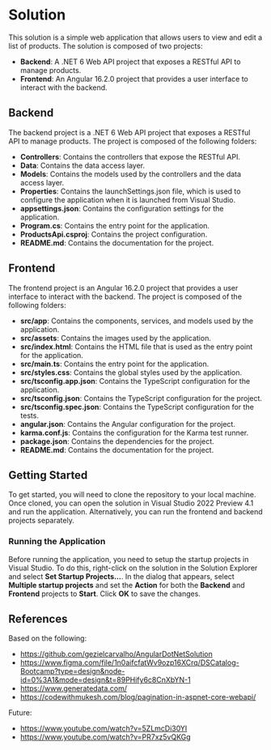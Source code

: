 # Solution

This solution is a simple web application that allows users to view and edit a list of products. The solution is composed of two projects:

- **Backend**: A .NET 6 Web API project that exposes a RESTful API to manage products.
- **Frontend**: An Angular 16.2.0 project that provides a user interface to interact with the backend.

## Backend

The backend project is a .NET 6 Web API project that exposes a RESTful API to manage products. The project is composed of the following folders:

- **Controllers**: Contains the controllers that expose the RESTful API.
- **Data**: Contains the data access layer.
- **Models**: Contains the models used by the controllers and the data access layer.
- **Properties**: Contains the launchSettings.json file, which is used to configure the application when it is launched from Visual Studio.
- **appsettings.json**: Contains the configuration settings for the application.
- **Program.cs**: Contains the entry point for the application.
- **ProductsApi.csproj**: Contains the project configuration.
- **README.md**: Contains the documentation for the project.

## Frontend

The frontend project is an Angular 16.2.0 project that provides a user interface to interact with the backend. The project is composed of the following folders:

- **src/app**: Contains the components, services, and models used by the application.
- **src/assets**: Contains the images used by the application.
- **src/index.html**: Contains the HTML file that is used as the entry point for the application.
- **src/main.ts**: Contains the entry point for the application.
- **src/styles.css**: Contains the global styles used by the application.
- **src/tsconfig.app.json**: Contains the TypeScript configuration for the application.
- **src/tsconfig.json**: Contains the TypeScript configuration for the project.
- **src/tsconfig.spec.json**: Contains the TypeScript configuration for the tests.
- **angular.json**: Contains the Angular configuration for the project.
- **karma.conf.js**: Contains the configuration for the Karma test runner.
- **package.json**: Contains the dependencies for the project.
- **README.md**: Contains the documentation for the project.

## Getting Started

To get started, you will need to clone the repository to your local machine. Once cloned, you can open the solution in Visual Studio 2022 Preview 4.1 and run the application. Alternatively, you can run the frontend and backend projects separately.

### Running the Application

Before running the application, you need to setup the startup projects in Visual Studio. To do this, right-click on the solution in the Solution Explorer and select **Set Startup Projects...**. In the dialog that appears, select **Multiple startup projects** and set the **Action** for both the **Backend** and **Frontend** projects to **Start**. Click **OK** to save the changes.

## References

Based on the following:

- https://github.com/gezielcarvalho/AngularDotNetSolution
- https://www.figma.com/file/1n0aifcfatWv9ozp16XCrq/DSCatalog-Bootcamp?type=design&node-id=0%3A1&mode=design&t=89PHify6c8CnXbYN-1
- https://www.generatedata.com/
- https://codewithmukesh.com/blog/pagination-in-aspnet-core-webapi/

Future:

- https://www.youtube.com/watch?v=5ZLmcDi30YI
- https://www.youtube.com/watch?v=PR7xz5vQKGg
